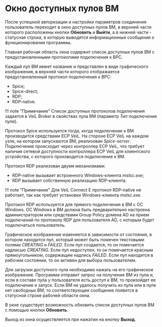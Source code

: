 # Окно доступных пулов ВМ

После успешной авторизации и настройки параметров соединения пользователь 
переходит в окно доступных пулов ВМ, в верхней части которого расположены кнопки 
**Обновить** и **Выйти**, а в нижней части - статусная строка, в
которую выводятся информационные сообщения о функционировании программы.

Главная рабочая область окна содержит список доступных пулов ВМ с 
предустановленными протоколами подключения к ВРС.

Каждый пул ВМ имеет название и представлен в виде графического изображения, 
в верхней части которого отображается предустановленный протокол подключения к ВРС:

- Spice;
- Spice-direct;
- RDP;
- RDP-native.

!!! note "Примечание" 
    Список доступных протоколов подключения задается в VeiL Broker в свойствах 
    пула ВМ (параметр *Тип подключения пула*).


Протокол Spice используется тогда, когда подключение к ВМ производится 
      средствами ECP VeiL. На стороне ECP VeiL на каждом узле, на котором запускаются ВМ, 
      реализован *Spice-server*. Подключение происходит через контроллер ECP VeiL,
      что требует наличия сетевой доступности контроллера ECP VeiL для клиентского 
      устройства, с которого производится подключение к ВМ. 

Протокол RDP реализован двумя механизмами: 

- RDP-native вызывает встроенного Windows-клиента *mstsc.exe*;
- RDP вызывает собственную реализацию RDP-клиента.
 
!!! note "Примечание" 
    Для VeiL Connect E протокол RDP-native не работает, так как 
    требует установки Windows-клиента *mstsc.exe*.


Протокол RDP используется для прямого подключения в ВМ с ОС Windows. 
ОС Windows в ВМ должна быть предварительно настроена администратором или 
средствами Group Policy домена AD на прием подключений по протоколу RDP 
для пользователя AD, с которым будет подключаться пользователь.
 
Графическое изображение изменяется в зависимости от состояния, в котором находится пул, 
который может быть помечен текстовыми полями *CREATING* и *FAILED*. Если пул создается, 
то он помечается надписью *CREATING*. Если пул недоступен, то он помечается красным 
прямоугольником, содержащим надпись *FAILED*. Если пул находится в рабочем 
состоянии, то он активен для выбора пользователем.
    
Для загрузки доступного пула необходимо нажать на его графическое изображение. 
Программа отправит запрос на получение ВМ из пула и, если в составе пула у пользователя 
есть доступ к ВМ, то произойдет ее подключение и запуск. Если ВМ не 
удалось получить из пула или в пуле нет свободных ВМ, то соответствующее сообщение 
появится в статусной строке рабочей области окна.

В окне существует возможность обновить список доступных пулов ВМ с помощью кнопки **Обновить**.

Выход из окна осуществляется при нажатии на кнопку **Выход**.

